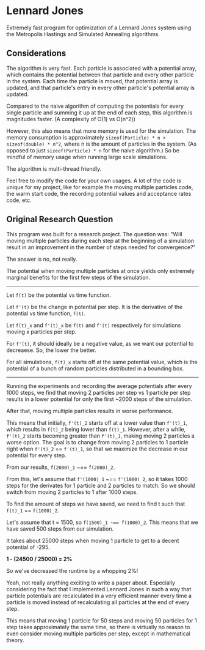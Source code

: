 # Lennard Jones

Extremely fast program for optimization of a Lennard Jones system using the
Metropolis Hastings and Simulated Annealing algorithms.

## Considerations

The algorithm is very fast. Each particle is associated with a potential array,
which contains the potential between that particle and every other particle in
the system. Each time the particle is moved, that potential array is updated,
and that particle's entry in every other particle's potential array is updated.

Compared to the naive algorithm of computing the potentials for every single
particle and summing it up at the end of each step, this algorithm is magnitudes
faster. (A complexity of O(1) vs O(n^2))

However, this also means that more memory is used for the simulation. The memory
consumption is approximately `sizeof(Particle) * n + sizeof(double) * n^2`,
where n is the amount of particles in the system. (As opposed to just
`sizeof(Particle) * n` for the naive algorithm.) So be mindful of memory usage
when running large scale simulations.

The algorithm is multi-thread friendly.

Feel free to modify the code for your own usages. A lot of the code is unique
for my project, like for example the moving multiple particles code, the warm
start code, the recording potential values and acceptance rates code, etc.

## Original Research Question

This program was built for a research project. The question was: "Will moving
multiple particles during each step at the beginning of a simulation result in
an improvement in the number of steps needed for convergence?"

The answer is no, not really.

The potential when moving multiple particles at once yields only extremely
marginal benefits for the first few steps of the simulation.

---

Let `f(t)` be the potential vs time function.

Let `f'(t)` be the change in potential per step. It is the derivative of the
potential vs time function, `f(t)`.

Let `f(t)_x` and `f'(t)_x` be `f(t)` and `f'(t)` respectively for simulations
moving x particles per step.

For `f'(t)`, it should ideally be a negative value, as we want our potential to
decreaese. So, the lower the better.

For all simulations, `f(t)_x` starts off at the same potential value, which is
the potential of a bunch of random particles distributed in a bounding box.

---

Running the experiments and recording the average potentials after every 1000
steps, we find that moving 2 particles per step vs 1 particle per step results
in a lower potential for only the first ~2000 steps of the simulation.

After that, moving multiple particles results in worse performance.

This means that initially, `f'(t)_2` starts off at a lower value than `f'(t)_1`,
which results in `f(t)_2` being lower than `f(t)_1`. However, after a while,
`f'(t)_2` starts becoming greater than `f'(t)_1`, making moving 2 particles a
worse option. The goal is to change from moving 2 particles to 1 particle right
when `f'(t)_2` == `f'(t)_1`, so that we maximize the decrease in our potential
for every step.

From our results, `f(2000)_1` ~== `f(2000)_2`.

From this, let's assume that `f'(1000)_1` ~== `f'(1000)_2`, so it takes 1000
steps for the derivates for 1 particle and 2 particles to match. So we should
switch from moving 2 particles to 1 after 1000 steps.

To find the amount of steps we have saved, we need to find t such that
`f(t)_1` == `f(1000)_2`.

Let's assume that t = 1500, so `f(1500)_1 ~== f(1000)_2`. This means that we
have saved 500 steps from our simulation.

It takes about 25000 steps when moving 1 particle to get to a decent potential
of -295.

**1 - (24500 / 25000) = 2%**

So we've decreased the runtime by a whopping 2%!

Yeah, not really anything exciting to write a paper about. Especially
considering the fact that I implemented Lennard Jones in such a way that
particle potentials are recalculated in a very efficient manner every time a
particle is moved instead of recalculating all particles at the end of every
step.

This means that moving 1 particle for 50 steps and moving 50 particles for 1
step takes approximately the same time, so there is virtually no reason to even
consider moving multiple particles per step, except in mathematical theory.
